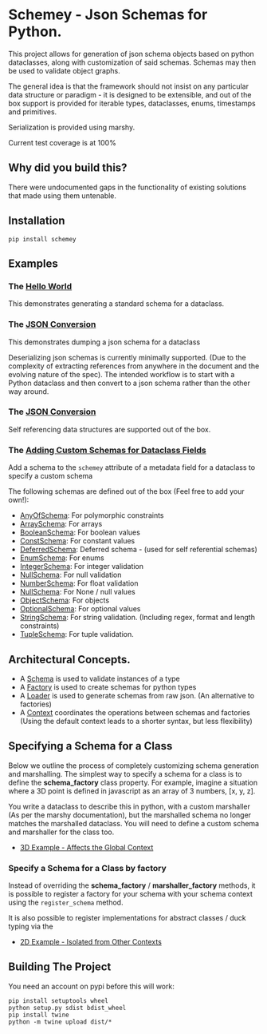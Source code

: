 # Schemey - Json Schemas for Python.

This project allows for generation of json schema objects based on python
dataclasses, along with customization of said schemas. Schemas may then
be used to validate object graphs.

The general idea is that the framework should not insist on any particular
data structure or paradigm - it is designed to be extensible, and out of the box support
is provided for iterable types, dataclasses, enums, timestamps and primitives.

Serialization is provided using marshy.

Current test coverage is at 100%

## Why did you build this?

There were undocumented gaps in the functionality of existing solutions
that made using them untenable.

## Installation

`pip install schemey`

## Examples

### The [Hello World](tests/examples/a_hello_world.py) 

This demonstrates generating a standard schema for a dataclass.

### The [JSON Conversion](tests/examples/b_json_conversion.py) 

This demonstrates dumping a json schema for a dataclass

Deserializing json schemas is currently minimally supported.
(Due to the complexity of extracting references from anywhere in
the document and the evolving nature of the spec). The intended 
workflow is to start with a Python dataclass and then convert to
a json schema rather than the other way around.

### The [JSON Conversion](tests/examples/c_self_references.py)

Self referencing data structures are supported out of the box.

### The [Adding Custom Schemas for Dataclass Fields](tests/examples/d_custom_field_schema.py)

Add a schema to the `schemey` attribute of a metadata field for a dataclass to specify a custom schema

The following schemas are defined out of the box (Feel free to add your own!):

* [AnyOfSchema](schemey/any_of_schema.py): For polymorphic constraints
* [ArraySchema](schemey/array_schema.py): For arrays
* [BooleanSchema](schemey/boolean_schema.py): For boolean values
* [ConstSchema](schemey/const_schema.py): For constant values
* [DeferredSchema](schemey/deferred_schema.py): Deferred schema - (used for self referential schemas)
* [EnumSchema](schemey/enum_schema.py): For enums
* [IntegerSchema](schemey/integer_schema.py): For integer validation
* [NullSchema](schemey/null_schema.py): For null validation
* [NumberSchema](schemey/number_schema.py): For float validation
* [NullSchema](schemey/null_schema.py): For None / null values
* [ObjectSchema](schemey/object_schema.py): For objects
* [OptionalSchema](schemey/optional_schema.py): For optional values
* [StringSchema](schemey/string_schema.py): For string validation. (Including regex, format and length constraints)
* [TupleSchema](schemey/tuple_schema.py): For tuple validation.

## Architectural Concepts.

* A [Schema](schemey/schema_abc.py) is used to validate instances of a type
* A [Factory](schemey/factory/schema_factory_abc.py) is used to create schemas for python types
* A [Loader](schemey/loader/schema_loader_abc.py) is used to generate schemas from raw json. (An alternative to factories)
* A [Context](schemey/schema_context.py) coordinates the operations between schemas and factories (Using
  the default context leads to a shorter syntax, but less flexibility)

## Specifying a Schema for a Class

Below we outline the process of completely customizing schema generation and marshalling.
The simplest way to specify a schema for a class is to define the __schema_factory__ class
property. For example, imagine a situation where a 3D point is defined in javascript
as an array of 3 numbers, [x, y, z].

You write a dataclass to describe this in python, with a custom marshaller (As per the marshy
documentation), but the marshalled schema no longer matches the marshalled dataclass.
You will need to define a custom schema and marshaller for the class too.

* [3D Example - Affects the Global Context](tests/test_factory.py)

### Specify a Schema for a Class by factory

Instead of overriding the __schema_factory__ / __marshaller_factory__
methods, it is possible to register a factory for your schema with
your schema context using the `register_schema` method.

It is also possible to register implementations for abstract classes / duck typing via the 
* [2D Example - Isolated from Other Contexts](tests/test_custom_schema.py)


## Building The Project

You need an account on pypi before this will work:

```
pip install setuptools wheel
python setup.py sdist bdist_wheel
pip install twine
python -m twine upload dist/*
```